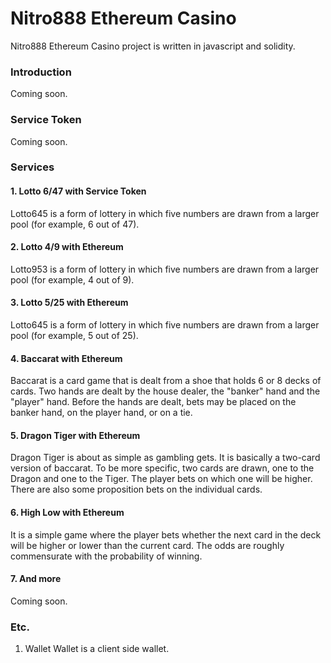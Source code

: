 # Nitro888 Ethereum Casino
Nitro888 Ethereum Casino project is written in javascript and solidity.

### Introduction
Coming soon.

### Service Token
Coming soon.

### Services
#### 1. Lotto 6/47 with Service Token
Lotto645 is a form of lottery in which five numbers are drawn from a larger pool (for example, 6 out of 47).
#### 2. Lotto 4/9 with Ethereum
Lotto953 is a form of lottery in which five numbers are drawn from a larger pool (for example, 4 out of 9).
#### 3. Lotto 5/25 with Ethereum
Lotto645 is a form of lottery in which five numbers are drawn from a larger pool (for example, 5 out of 25).
#### 4. Baccarat with Ethereum
Baccarat is a card game that is dealt from a shoe that holds 6 or 8 decks of cards. Two hands are dealt by the house dealer, the "banker" hand and the "player" hand. Before the hands are dealt, bets may be placed on the banker hand, on the player hand, or on a tie.
#### 5. Dragon Tiger with Ethereum
Dragon Tiger is about as simple as gambling gets. It is basically a two-card version of baccarat. To be more specific, two cards are drawn, one to the Dragon and one to the Tiger. The player bets on which one will be higher. There are also some proposition bets on the individual cards.
#### 6. High Low with Ethereum
It is a simple game where the player bets whether the next card in the deck will be higher or lower than the current card. The odds are roughly
commensurate with the probability of winning.
#### 7. And more
Coming soon.

### Etc.
1. Wallet
Wallet is a client side wallet.
